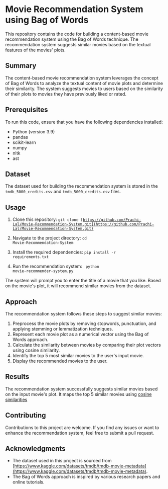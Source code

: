 # Movie Recommendation System using Bag of Words

This repository contains the code for building a content-based movie recommendation system using the Bag of Words technique. The recommendation system suggests similar movies based on the textual features of the movies' plots.

## Summary

The content-based movie recommendation system leverages the concept of Bag of Words to analyze the textual content of movie plots and determine their similarity. The system suggests movies to users based on the similarity of their plots to movies they have previously liked or rated.

## Prerequisites

To run this code, ensure that you have the following dependencies installed:

- Python (version 3.9)
- pandas
- scikit-learn
- numpy
- nltk
- ast

## Dataset

The dataset used for building the recommendation system is stored in the `tmdb_5000_credits.csv`  and <code>tmdb_5000_credits.csv</code>  files.

## Usage

1. Clone this repository:
<code>git clone [https://github.com/Prachi-Lal/Movie-Recommendation-System.git](https://github.com/Prachi-Lal/Movie-Recommendation-System.git)</code>

2. Navigate to the project directory:
<code>cd Movie-Recommendation-System</code>


3. Install the required dependencies:
<code>pip install -r requirements.txt</code>


4. Run the recommendation system:
<code> python movie-recommender-system.py</code>


The system will prompt you to enter the title of a movie that you like. Based on the movie's plot, it will recommend similar movies from the dataset.

## Approach

The recommendation system follows these steps to suggest similar movies:

1. Preprocess the movie plots by removing stopwords, punctuation, and applying stemming or lemmatization techniques.
2. Represent each movie plot as a numerical vector using the Bag of Words approach.
3. Calculate the similarity between movies by comparing their plot vectors using cosine similarity.
4. Identify the top 5 most similar movies to the user's input movie.
5. Display the recommended movies to the user.

## Results

The recommendation system successfully suggests similar movies based on the input movie's plot. It maps the top 5 similar movies using [cosine similarities](https://towardsdatascience.com/using-cosine-similarity-to-build-a-movie-recommendation-system-ae7f20842599#:~:text=Using%20the%20Cosine%20Similarity,-We%20will%20use&text=Mathematically%2C%20it%20measures%20the%20cosine,the%20items%20are%20100%25%20similar.)

## Contributing

Contributions to this project are welcome. If you find any issues or want to enhance the recommendation system, feel free to submit a pull request.

## Acknowledgments

- The dataset used in this project is sourced from [https://www.kaggle.com/datasets/tmdb/tmdb-movie-metadata](https://www.kaggle.com/datasets/tmdb/tmdb-movie-metadata).
- The Bag of Words approach is inspired by various research papers and online tutorials.


